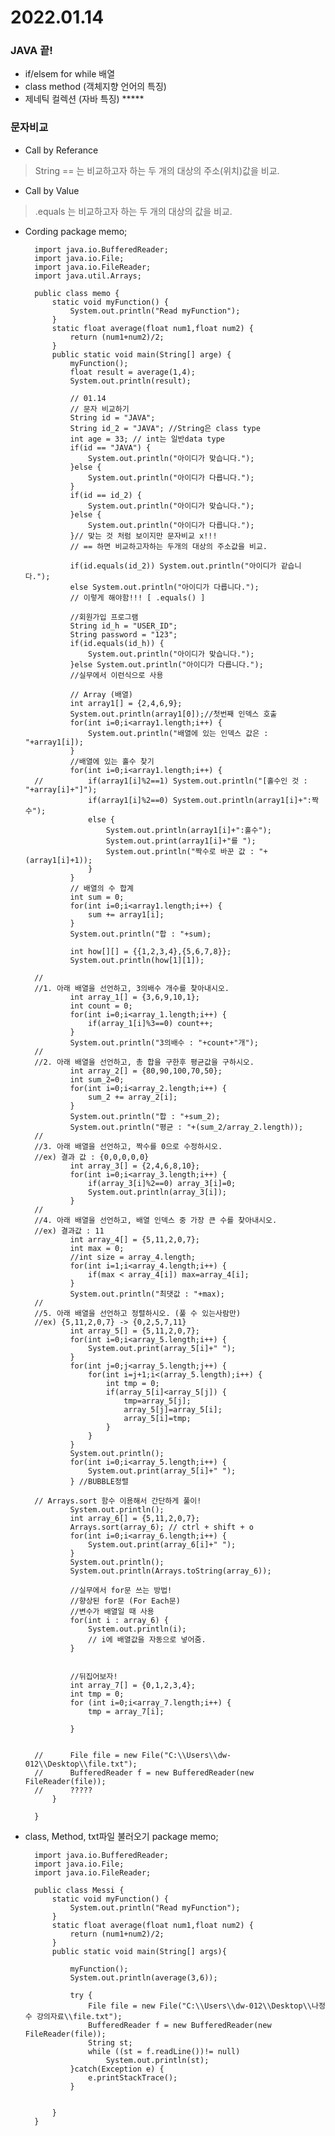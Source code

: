 # 2022.01.14

### JAVA 끝!
- if/elsem for while 배열
- class method (객체지향 언어의 특징)
- 제네틱 컬렉션 (자바 특징) *****

### 문자비교
- Call by Referance
> String == 는 비교하고자 하는 두 개의 대상의 주소(위치)값을 비교.
- Call by Value
> .equals 는 비교하고자 하는 두 개의 대상의 값을 비교.


* Cording
        package memo;

        import java.io.BufferedReader;
        import java.io.File;
        import java.io.FileReader;
        import java.util.Arrays;

        public class memo {
            static void myFunction() {
                System.out.println("Read myFunction");
            }
            static float average(float num1,float num2) {
                return (num1+num2)/2;
            }
            public static void main(String[] arge) {
                myFunction();
                float result = average(1,4);
                System.out.println(result);
                
                // 01.14
                // 문자 비교하기
                String id = "JAVA";
                String id_2 = "JAVA"; //String은 class type
                int age = 33; // int는 일반data type
                if(id == "JAVA") {
                    System.out.println("아이디가 맞습니다.");
                }else {
                    System.out.println("아이디가 다릅니다.");
                }
                if(id == id_2) {
                    System.out.println("아이디가 맞습니다.");
                }else {
                    System.out.println("아이디가 다릅니다.");
                }// 맞는 것 처럼 보이지만 문자비교 x!!!
                // == 하면 비교하고자하는 두개의 대상의 주소값을 비교.
                
                if(id.equals(id_2)) System.out.println("아이디가 같습니다.");
                else System.out.println("아이디가 다릅니다.");
                // 이렇게 해야함!!! [ .equals() ]
                
                //회원가입 프로그램
                String id_h = "USER_ID";
                String password = "123";
                if(id.equals(id_h)) {
                    System.out.println("아이디가 맞습니다.");
                }else System.out.println("아이디가 다릅니다.");
                //실무에서 이런식으로 사용
                
                // Array (배열)
                int array1[] = {2,4,6,9};
                System.out.println(array1[0]);//첫번째 인덱스 호출
                for(int i=0;i<array1.length;i++) {
                    System.out.println("배열에 있는 인덱스 값은 : "+array1[i]);
                }
                //배열에 있는 홀수 찾기
                for(int i=0;i<array1.length;i++) {
        //			if(array1[i]%2==1) System.out.println("[홀수인 것 : "+array[i]+"]");
                    if(array1[i]%2==0) System.out.println(array1[i]+":짝수");
                    else {
                        System.out.println(array1[i]+":홀수");
                        System.out.print(array1[i]+"를 ");
                        System.out.println("짝수로 바꾼 값 : "+(array1[i]+1));
                    }
                }
                // 배열의 수 합계
                int sum = 0;
                for(int i=0;i<array1.length;i++) {
                    sum += array1[i];
                }
                System.out.println("합 : "+sum);
                
                int how[][] = {{1,2,3,4},{5,6,7,8}};
                System.out.println(how[1][1]);
                
        //
        //1. 아래 배열을 선언하고, 3의배수 개수를 찾아내시오.
                int array_1[] = {3,6,9,10,1}; 
                int count = 0;
                for(int i=0;i<array_1.length;i++) {
                    if(array_1[i]%3==0) count++;
                }
                System.out.println("3의배수 : "+count+"개");
        //
        //2. 아래 배열을 선언하고, 총 합을 구한후 평균값을 구하시오.
                int array_2[] = {80,90,100,70,50};
                int sum_2=0;
                for(int i=0;i<array_2.length;i++) {
                    sum_2 += array_2[i];
                }
                System.out.println("합 : "+sum_2);
                System.out.println("평균 : "+(sum_2/array_2.length));
        //
        //3. 아래 배열을 선언하고, 짝수를 0으로 수정하시오.
        //ex) 결과 값 : {0,0,0,0,0}
                int array_3[] = {2,4,6,8,10};
                for(int i=0;i<array_3.length;i++) {
                    if(array_3[i]%2==0) array_3[i]=0;
                    System.out.println(array_3[i]);
                }
        //
        //4. 아래 배열을 선언하고, 배열 인덱스 중 가장 큰 수를 찾아내시오.
        //ex) 결과값 : 11
                int array_4[] = {5,11,2,0,7};
                int max = 0;
                //int size = array_4.length;
                for(int i=1;i<array_4.length;i++) {
                    if(max < array_4[i]) max=array_4[i];
                }
                System.out.println("최댓값 : "+max);
        //
        //5. 아래 배열을 선언하고 정렬하시오. (풀 수 있는사람만)
        //ex) {5,11,2,0,7} -> {0,2,5,7,11}
                int array_5[] = {5,11,2,0,7}; 
                for(int i=0;i<array_5.length;i++) {
                    System.out.print(array_5[i]+" ");
                }
                for(int j=0;j<array_5.length;j++) {
                    for(int i=j+1;i<(array_5.length);i++) {
                        int tmp = 0;
                        if(array_5[i]<array_5[j]) {
                            tmp=array_5[j];
                            array_5[j]=array_5[i];
                            array_5[i]=tmp;
                        }
                    }
                }
                System.out.println();
                for(int i=0;i<array_5.length;i++) {
                    System.out.print(array_5[i]+" ");
                } //BUBBLE정렬
                
        // Arrays.sort 함수 이용해서 간단하게 풀이!
                System.out.println();
                int array_6[] = {5,11,2,0,7}; 
                Arrays.sort(array_6); // ctrl + shift + o
                for(int i=0;i<array_6.length;i++) {
                    System.out.print(array_6[i]+" ");
                }
                System.out.println();
                System.out.println(Arrays.toString(array_6));
                
                //실무에서 for문 쓰는 방법!
                //향상된 for문 (For Each문)
                //변수가 배열일 때 사용
                for(int i : array_6) {
                    System.out.println(i);
                    // i에 배열값을 자동으로 넣어줌.
                }
                
                
                //뒤집어보자!
                int array_7[] = {0,1,2,3,4};
                int tmp = 0;
                for (int i=0;i<array_7.length;i++) {
                    tmp = array_7[i];
                    
                }
                
                
        //		File file = new File("C:\\Users\\dw-012\\Desktop\\file.txt");
        //		BufferedReader f = new BufferedReader(new FileReader(file)); 
        //		?????
            }
            
        }

        
* class, Method, txt파일 불러오기
        package memo;

        import java.io.BufferedReader;
        import java.io.File;
        import java.io.FileReader;

        public class Messi {
            static void myFunction() {
                System.out.println("Read myFunction");
            }
            static float average(float num1,float num2) {
                return (num1+num2)/2;
            }
            public static void main(String[] args){
                
                myFunction();
                System.out.println(average(3,6));
                
                try {
                    File file = new File("C:\\Users\\dw-012\\Desktop\\나정수 강의자료\\file.txt"); 
                    BufferedReader f = new BufferedReader(new FileReader(file)); 
                    String st;
                    while ((st = f.readLine())!= null)
                        System.out.println(st);
                }catch(Exception e) {
                    e.printStackTrace();
                }
            
                
            }
        }
